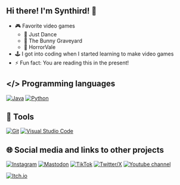 ## Hi there! I'm Synthird! 👋

- 🎮 Favorite video games
  - 🎵 Just Dance
  - 🐰 The Bunny Graveyard
  - 🎃 HorrorVale
- 🕹️ I got into coding when I started learning to make video games
- ⚡ Fun fact: You are reading this in the present!

## </> Programming languages

[![Java](https://img.shields.io/badge/java-%23ED8B00.svg?style=for-the-badge&logo=openjdk&logoColor=white)](#)
[![Python](https://img.shields.io/badge/Python-Python?style=for-the-badge&logo=python&logoColor=white&color=%233776AB)](#)

## 🔧 Tools

[![Git](https://img.shields.io/badge/git-%23F05033.svg?style=for-the-badge&logo=git&logoColor=white)](#)
[![Visual Studio Code](https://custom-icon-badges.demolab.com/badge/Visual%20Studio%20Code-0078d7.svg?style=for-the-badge&logo=vsc&logoColor=white)](#)

## 🌐 Social media and links to other projects

[![Instagram](https://img.shields.io/badge/Instagram-E4405F?style=for-the-badge&logo=instagram&logoColor=white)](https://www.instagram.com/synthird/)
[![Mastodon](https://img.shields.io/badge/Mastodon-6364FF?style=for-the-badge&logo=Mastodon&logoColor=white)](https://mastodon.social/@Synthird)
[![TikTok](https://img.shields.io/badge/TikTok-TikTok?style=for-the-badge&logo=TikTok&color=rgb(18%2C%2018%2C%2018))](https://www.tiktok.com/@synthird)
[![Twitter/X](https://img.shields.io/badge/Twitter-Twitter?style=for-the-badge&logo=X&color=black)](https://x.com/Synthird)
[![Youtube channel](https://img.shields.io/badge/YouTube%20channel-FF0000?style=for-the-badge&logo=youtube&logoColor=white)](https://www.youtube.com/@Synthird)

[![Itch.io](https://img.shields.io/badge/Itch.io%20games-FA5C5C?style=for-the-badge&logo=itchdotio&logoColor=white)](https://synthird.itch.io/)


<!--
**Synthird/Synthird** is a ✨ _special_ ✨ repository because its `README.md` (this file) appears on your GitHub profile.

Here are some ideas to get you started:

- 🔭 I’m currently working on ...
- 🌱 I’m currently learning ...
- 👯 I’m looking to collaborate on ...
- 🤔 I’m looking for help with ...
- 💬 Ask me about ...
- 📫 How to reach me: ...
- 😄 Pronouns: ...
- ⚡ Fun fact: ...
-->
